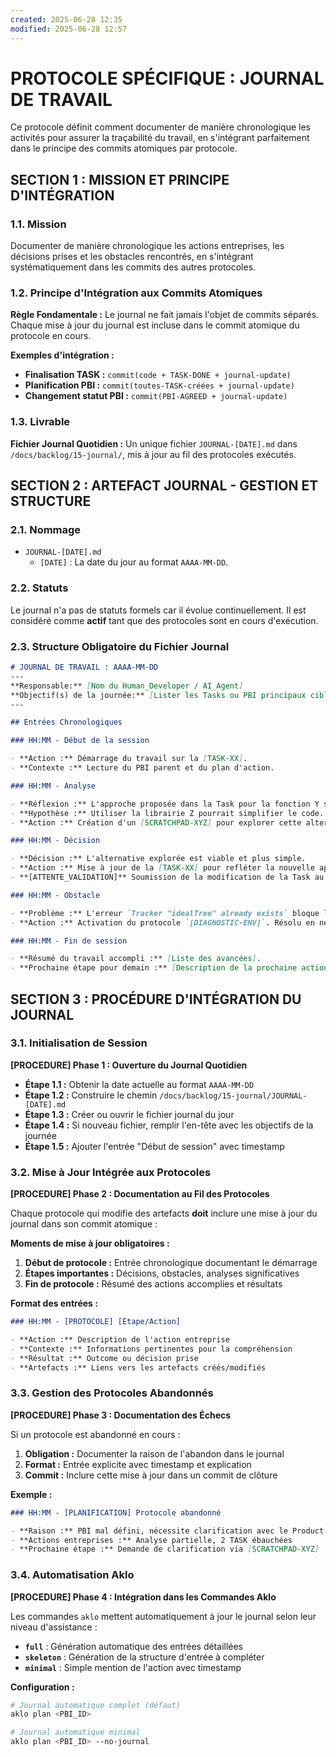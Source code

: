 ```yaml
---
created: 2025-06-28 12:35
modified: 2025-06-28 12:57
---
```

# PROTOCOLE SPÉCIFIQUE : JOURNAL DE TRAVAIL

Ce protocole définit comment documenter de manière chronologique les activités pour assurer la traçabilité du travail, en s'intégrant parfaitement dans le principe des commits atomiques par protocole.

## SECTION 1 : MISSION ET PRINCIPE D'INTÉGRATION

### 1.1. Mission

Documenter de manière chronologique les actions entreprises, les décisions prises et les obstacles rencontrés, en s'intégrant systématiquement dans les commits des autres protocoles.

### 1.2. Principe d'Intégration aux Commits Atomiques

**Règle Fondamentale :** Le journal ne fait jamais l'objet de commits séparés. Chaque mise à jour du journal est incluse dans le commit atomique du protocole en cours.

**Exemples d'intégration :**
- **Finalisation TASK :** `commit(code + TASK-DONE + journal-update)`
- **Planification PBI :** `commit(toutes-TASK-créées + journal-update)`
- **Changement statut PBI :** `commit(PBI-AGREED + journal-update)`

### 1.3. Livrable

**Fichier Journal Quotidien :** Un unique fichier `JOURNAL-[DATE].md` dans `/docs/backlog/15-journal/`, mis à jour au fil des protocoles exécutés.

## SECTION 2 : ARTEFACT JOURNAL - GESTION ET STRUCTURE

### 2.1. Nommage

-   `JOURNAL-[DATE].md`
    -   `[DATE]` : La date du jour au format `AAAA-MM-DD`.

### 2.2. Statuts

Le journal n'a pas de statuts formels car il évolue continuellement. Il est considéré comme **actif** tant que des protocoles sont en cours d'exécution.

### 2.3. Structure Obligatoire du Fichier Journal

```markdown
# JOURNAL DE TRAVAIL : AAAA-MM-DD
---
**Responsable:** [Nom du Human_Developer / AI_Agent]
**Objectif(s) de la journée:** [Lister les Tasks ou PBI principaux ciblés]
---

## Entrées Chronologiques

### HH:MM - Début de la session

- **Action :** Démarrage du travail sur la [TASK-XX].
- **Contexte :** Lecture du PBI parent et du plan d'action.

### HH:MM - Analyse

- **Réflexion :** L'approche proposée dans la Task pour la fonction Y semble complexe.
- **Hypothèse :** Utiliser la librairie Z pourrait simplifier le code.
- **Action :** Création d'un [SCRATCHPAD-XYZ] pour explorer cette alternative.

### HH:MM - Décision

- **Décision :** L'alternative explorée est viable et plus simple.
- **Action :** Mise à jour de la [TASK-XX] pour refléter la nouvelle approche.
- **[ATTENTE_VALIDATION]** Soumission de la modification de la Task au `Human_Developer`.

### HH:MM - Obstacle

- **Problème :** L'erreur `Tracker "idealTree" already exists` bloque l'installation des dépendances.
- **Action :** Activation du protocole `[DIAGNOSTIC-ENV]`. Résolu en nettoyant le cache npm.

### HH:MM - Fin de session

- **Résumé du travail accompli :** [Liste des avancées].
- **Prochaine étape pour demain :** [Description de la prochaine action à entreprendre].
```

## SECTION 3 : PROCÉDURE D'INTÉGRATION DU JOURNAL

### 3.1. Initialisation de Session

**[PROCEDURE] Phase 1 : Ouverture du Journal Quotidien**
- **Étape 1.1 :** Obtenir la date actuelle au format `AAAA-MM-DD`
- **Étape 1.2 :** Construire le chemin `/docs/backlog/15-journal/JOURNAL-[DATE].md`
- **Étape 1.3 :** Créer ou ouvrir le fichier journal du jour
- **Étape 1.4 :** Si nouveau fichier, remplir l'en-tête avec les objectifs de la journée
- **Étape 1.5 :** Ajouter l'entrée "Début de session" avec timestamp

### 3.2. Mise à Jour Intégrée aux Protocoles

**[PROCEDURE] Phase 2 : Documentation au Fil des Protocoles**

Chaque protocole qui modifie des artefacts **doit** inclure une mise à jour du journal dans son commit atomique :

**Moments de mise à jour obligatoires :**
1. **Début de protocole :** Entrée chronologique documentant le démarrage
2. **Étapes importantes :** Décisions, obstacles, analyses significatives
3. **Fin de protocole :** Résumé des actions accomplies et résultats

**Format des entrées :**
```markdown
### HH:MM - [PROTOCOLE] [Étape/Action]

- **Action :** Description de l'action entreprise
- **Contexte :** Informations pertinentes pour la compréhension
- **Résultat :** Outcome ou décision prise
- **Artefacts :** Liens vers les artefacts créés/modifiés
```

### 3.3. Gestion des Protocoles Abandonnés

**[PROCEDURE] Phase 3 : Documentation des Échecs**

Si un protocole est abandonné en cours :
1. **Obligation :** Documenter la raison de l'abandon dans le journal
2. **Format :** Entrée explicite avec timestamp et explication
3. **Commit :** Inclure cette mise à jour dans un commit de clôture

**Exemple :**
```markdown
### HH:MM - [PLANIFICATION] Protocole abandonné

- **Raison :** PBI mal défini, nécessite clarification avec le Product Owner
- **Actions entreprises :** Analyse partielle, 2 TASK ébauchées
- **Prochaine étape :** Demande de clarification via [SCRATCHPAD-XYZ]
```

### 3.4. Automatisation Aklo

**[PROCEDURE] Phase 4 : Intégration dans les Commandes Aklo**

Les commandes `aklo` mettent automatiquement à jour le journal selon leur niveau d'assistance :

- **`full`** : Génération automatique des entrées détaillées
- **`skeleton`** : Génération de la structure d'entrée à compléter
- **`minimal`** : Simple mention de l'action avec timestamp

**Configuration :**
```bash
# Journal automatique complet (défaut)
aklo plan <PBI_ID>

# Journal automatique minimal
aklo plan <PBI_ID> --no-journal
```
